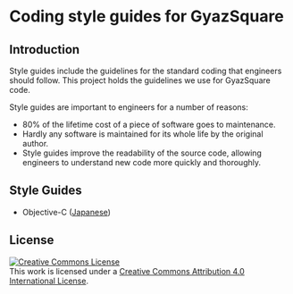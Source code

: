 # Coding style guides for GyazSquare

## Introduction

Style guides include the guidelines for the standard coding that engineers should follow. This project holds the guidelines we use for GyazSquare code.

Style guides are important to engineers for a number of reasons:

* 80% of the lifetime cost of a piece of software goes to maintenance.
* Hardly any software is maintained for its whole life by the original author.
* Style guides improve the readability of the source code, allowing engineers to understand new code more quickly and thoroughly.

## Style Guides

* Objective-C ([Japanese](objective-c.ja.md))

## License

<a rel="license" href="http://creativecommons.org/licenses/by/4.0/"><img alt="Creative Commons License" style="border-width:0" src="https://i.creativecommons.org/l/by/4.0/88x31.png" /></a><br />This work is licensed under a <a rel="license" href="http://creativecommons.org/licenses/by/4.0/">Creative Commons Attribution 4.0 International License</a>.

